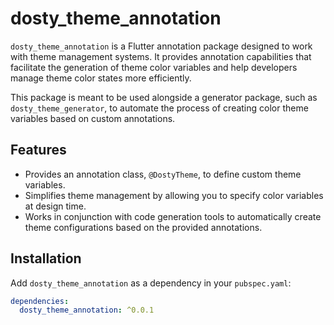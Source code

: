 # dosty_theme_annotation

`dosty_theme_annotation` is a Flutter annotation package designed to work with theme management systems. It provides annotation capabilities that facilitate the generation of theme color variables and help developers manage theme color states more efficiently.

This package is meant to be used alongside a generator package, such as `dosty_theme_generator`, to automate the process of creating color theme variables based on custom annotations.

## Features

- Provides an annotation class, `@DostyTheme`, to define custom theme variables.
- Simplifies theme management by allowing you to specify color variables at design time.
- Works in conjunction with code generation tools to automatically create theme configurations based on the provided annotations.

## Installation

Add `dosty_theme_annotation` as a dependency in your `pubspec.yaml`:

```yaml
dependencies:
  dosty_theme_annotation: ^0.0.1
